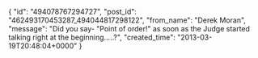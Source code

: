  {
   "id": "494078767294727",
   "post_id": "462493170453287_494044817298122",
   "from_name": "Derek Moran",
   "message": "Did you say- \"Point of order!\" as soon as the Judge started talking right at the beginning.....?",
   "created_time": "2013-03-19T20:48:04+0000"
 }
